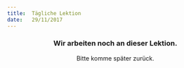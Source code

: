 ```yaml
---
title:  Tägliche Lektion
date:   29/11/2017
---
```


### <center>Wir arbeiten noch an dieser Lektion.</center>
<center>Bitte komme später zurück.</center>